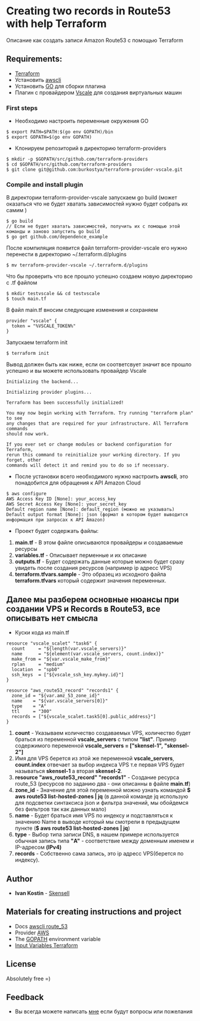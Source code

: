 # Creating two records in Route53 with help Terraform

Описание как создать записи Amazon Route53 с помощью Terraform

## Requirements:

* [Terraform](https://www.terraform.io/downloads.html)
* Установить [awscli](https://aws.amazon.com/ru/cli/)
* Установить [GO](https://golang.org/doc/install) для сборки плагина
* Плагин с провайдером [Vscale](https://github.com/burkostya/terraform-provider-vscale) для создания виртуальных машин



### First steps
* Необходимо настроить переменные окружения GO

```
$ export PATH=$PATH:$(go env GOPATH)/bin
$ export GOPATH=$(go env GOPATH)
```

* Клонируем репозиторий в директорию terraform-providers
```
$ mkdir -p $GOPATH/src/github.com/terraform-providers
$ cd $GOPATH/src/github.com/terraform-providers
$ git clone git@github.com:burkostya/terraform-provider-vscale.git
```

### Compile and install plugin

В директории terraform-provider-vscale запускаем go build (может оказаться что не будет хватать зависимостей нужно будет собрать их самим )

```
$ go build
// Если не будет хватать зависимостей, получить их с помощью этой команды и заново запустить go build
$ go get github.com/dependence_example
```

После компиляция появится файл terraform-provider-vscale его нужно перенести в директорию ~/.terraform.d/plugins

```
$ mv terraform-provider-vscale ~/.terraform.d/plugins
```

Что бы проверить что все прошло успешно создаем новую директорию с .tf файлом

```
$ mkdir testvscale && cd testvscale
$ touch main.tf
```
В файл main.tf вносим следующие изменения и сохраняем

```
provider "vscale" {
  token = "%VSCALE_TOKEN%"
}
```
Запускаем terraform init
```
$ terraform init
```
Вывод должен быть как ниже, если он соответсвует значит все прошло успешно и вы можете использовать провайдер Vscale
```
Initializing the backend...

Initializing provider plugins...

Terraform has been successfully initialized!

You may now begin working with Terraform. Try running "terraform plan" to see
any changes that are required for your infrastructure. All Terraform commands
should now work.

If you ever set or change modules or backend configuration for Terraform,
rerun this command to reinitialize your working directory. If you forget, other
commands will detect it and remind you to do so if necessary.
```

* После установки всего необходимого нужно настроить **awscli**, это понадобится для обращения к API Amazon Cloud

```
$ aws configure
AWS Access Key ID [None]: your_access_key
AWS Secret Access Key [None]: your_secret_key
Default region name [None]: default_region (можно не указывать)
Default output format [None]: json (формат в котором будет выводится информация при запросах к API Amazon)
```
* Проект будет содержать файлы:
1. **main.tf** - В этом файле описываются провайдеры и создаваемые ресурсы
2. **variables.tf** - Описывает перменные и их описание
3. **outputs.tf** - Будет содержать данные которые можно будет сразу увидеть после создания ресурсов (например ip адресс VPS)
4. **terraform.tfvars.sample** - Это образец из исходного файла **terraform.tfvars** который содержит значения переменных.

## Далее мы разберем основные нюансы при создании VPS и Records в Route53, все описывать нет смысла
* Куски кода из main.tf
```
resource "vscale_scalet" "task6" {
  count     = "${length(var.vscale_servers)}"
  name      = "${element(var.vscale_servers, count.index)}"
  make_from = "${var.vscale_make_from}"
  rplan     = "medium"
  location  = "spb0"
  ssh_keys  = ["${vscale_ssh_key.mykey.id}"]
}

resource "aws_route53_record" "records1" {
  zone_id = "${var.amz_53_zone_id}"
  name    = "${var.vscale_servers[0]}"
  type    = "A"
  ttl     = "300"
  records = ["${vscale_scalet.task5[0].public_address}"]
}
```
1. **count** - Указываем количество создаваемых VPS, количество будет браться из переменной **vscale_servers** с типом **"list"**. Пример содержимого переменной **vscale_servers = ["skensel-1", "skensel-2"]**
2. Имя для VPS берется из этой же переменной **vscale_servers**, **count.index** отвечает за выбор индекса VPS т.е первая VPS будет называться **skensel-1** а вторая **skensel-2**.
3. **resource "aws_route53_record" "records1"** - Создание ресурса route_53 (ресурсов по заданию два - они описанны в файле **main.tf**)
4. **zone_id** - Значение для этой переменной можно узнать командой **$ aws route53 list-hosted-zones | jq** (в данной команде jq использую для подсветки синтаксиса json и фильтра значений, мы обойдемся без фильтров так как данных мало)
5. **name** - Будет браться имя VPS по индексу и подставляться к значению Name в выводе который мы смотрели в предыдущем пункте (**$ aws route53 list-hosted-zones | jq**)
6. **type** - Выбор типа записи DNS, в нашем примере используется обычная запись типа **"A"** - соответствие между доменным именем и IP-адресом **(IPv4)**
7. **records** - Собственно сама запись, это ip адресс VPS(берется по индексу).

## Author

* **Ivan Kostin** - [Skensell](https://github.com/skensell201)

## Materials for creating instructions and project
* Docs [awscli route_53](https://docs.aws.amazon.com/cli/latest/reference/route53/index.html)
* Provider [AWS](https://www.terraform.io/docs/providers/aws/index.html)
* The [GOPATH](https://golang.org/doc/code.html#GOPATH) environment variable
* [Input Variables Terraform](https://www.terraform.io/docs/configuration/variables.html)

## License

Absolutely free =)

## Feedback

* Вы всегда можете написать [мне](mailto:skense1@yandex.ru) если будут вопросы или пожелания
